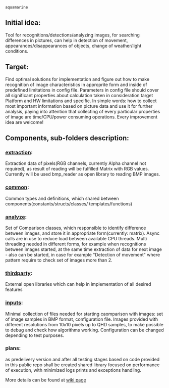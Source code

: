 ` aquamarine `

## Initial idea:

Tool for recognitions/detections/analyzing images, for searching differences in pictures, 
can help in detection of movement, appearances/disappearances of objects, change of weather/light 
conditions.

## Target: 
Find optimal solutions for implementation and figure out how to make recognition of image
characteristics in approprite form and inside of predefined limitations in config file. Parameters
in config file should cover all significant properties about calculation taken in consideration
target Platform and HW limitations and specific. In simple words: how to collect most important
information based on picture data and use it for further analysis, paying into attention that
collecting of every particular properties of image are time/CPU/power consuming operations. Every
improvement idea are welcome!

## Components, sub-folders description:

### [extraction](https://github.com/MaksymT17/aquamarine/tree/master/extraction):
Extraction data of pixels(RGB channels, currently Alpha channel not required), as result of 
reading will be fulfilled Matrix with RGB values. Currently will be used bmp_reader as open 
library to reading BMP images.

### [common](https://github.com/MaksymT17/aquamarine/tree/master/common):
Common types and definitions, which shared between components(constants/structs/classes/
templates/functions)

### [analyze](https://github.com/MaksymT17/aquamarine/tree/master/analyze):
Set of Comparison classes, which responsible to identify difference between images, and store
it in appropriate form(currently: matrix). 
Async calls are in use to reduce load between available CPU threads. Multi threading needed in
different forms, for example when recognitions between images started, at the same time extraction
of data for next image - also can be started, in case for example "Detection of movement" where
pattern require to check set of images more than 2.

### [thirdparty](https://github.com/MaksymT17/aquamarine/tree/master/thirdparty):
External open libraries which can help in implementation of all desired features

### [inputs](https://github.com/MaksymT17/aquamarine/tree/master/inputs):
Minimal collection of files needed for starting caomparison with images: set of image samples in
BMP format, configuration file. Images provided with different resolutions from 10x10 pixels up
to QHD samples, to make possible to debug and check how algorithms working. Configuration can be
changed depending to test purposes.

### plans:
as predelivery version and after all testing stages based on code provided in this public repo
shall be created shared library focused on performance of execution, with minimized logs prints
and exceptions handling.

More details can be found at [wiki page](https://github.com/MaksymT17/aquamarine/wiki)
